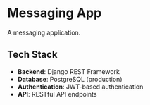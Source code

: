 # Messaging App

A messaging application.

## Tech Stack

- **Backend**: Django REST Framework
- **Database**: PostgreSQL (production)
- **Authentication**: JWT-based authentication
- **API**: RESTful API endpoints
